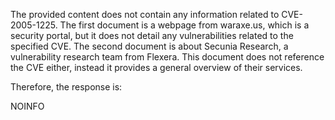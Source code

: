 The provided content does not contain any information related to CVE-2005-1225. The first document is a webpage from waraxe.us, which is a security portal, but it does not detail any vulnerabilities related to the specified CVE. The second document is about Secunia Research, a vulnerability research team from Flexera. This document does not reference the CVE either, instead it provides a general overview of their services.

Therefore, the response is:

NOINFO